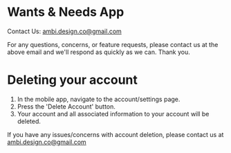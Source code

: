 # Wants & Needs App
Contact Us: ambi.design.co@gmail.com

For any questions, concerns, or feature requests, please contact us at the above email and we'll respond as quickly as we can. Thank you.

# Deleting your account
1. In the mobile app, navigate to the account/settings page.
2. Press the 'Delete Account' button.
3. Your account and all associated information to your account will be deleted.

If you have any issues/concerns with account deletion, please contact us at ambi.design.co@gmail.com
